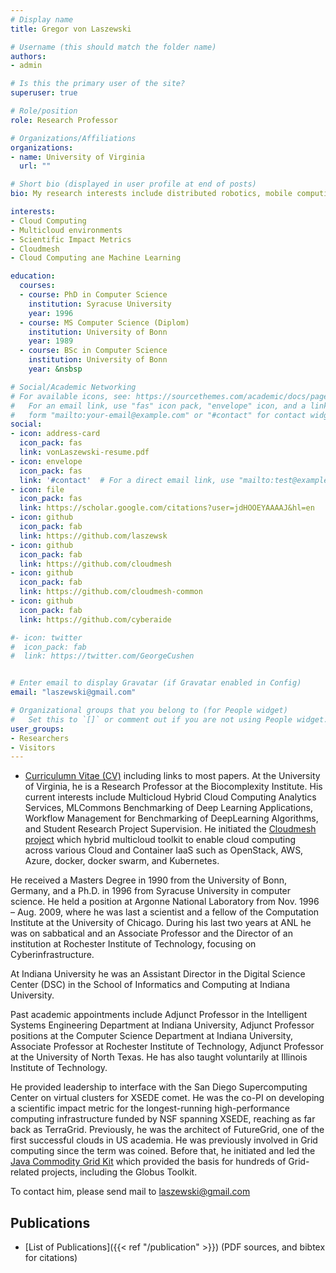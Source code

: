 ```yaml
---
# Display name
title: Gregor von Laszewski

# Username (this should match the folder name)
authors:
- admin

# Is this the primary user of the site?
superuser: true

# Role/position
role: Research Professor

# Organizations/Affiliations
organizations:
- name: University of Virginia
  url: ""

# Short bio (displayed in user profile at end of posts)
bio: My research interests include distributed robotics, mobile computing and programmable matter.

interests:
- Cloud Computing
- Multicloud environments
- Scientific Impact Metrics
- Cloudmesh
- Cloud Computing ane Machine Learning

education:
  courses:
  - course: PhD in Computer Science
    institution: Syracuse University
    year: 1996
  - course: MS Computer Science (Diplom)
    institution: University of Bonn
    year: 1989
  - course: BSc in Computer Science
    institution: University of Bonn
    year: &nsbsp

# Social/Academic Networking
# For available icons, see: https://sourcethemes.com/academic/docs/page-builder/#icons
#   For an email link, use "fas" icon pack, "envelope" icon, and a link in the
#   form "mailto:your-email@example.com" or "#contact" for contact widget.
social:
- icon: address-card
  icon_pack: fas
  link: vonLaszewski-resume.pdf
- icon: envelope
  icon_pack: fas
  link: '#contact'  # For a direct email link, use "mailto:test@example.org".
- icon: file
  icon_pack: fas
  link: https://scholar.google.com/citations?user=jdHOOEYAAAAJ&hl=en
- icon: github
  icon_pack: fab
  link: https://github.com/laszewsk
- icon: github
  icon_pack: fab
  link: https://github.com/cloudmesh
- icon: github
  icon_pack: fab
  link: https://github.com/cloudmesh-common
- icon: github
  icon_pack: fab
  link: https://github.com/cyberaide

#- icon: twitter
#  icon_pack: fab
#  link: https://twitter.com/GeorgeCushen


# Enter email to display Gravatar (if Gravatar enabled in Config)
email: "laszewski@gmail.com"

# Organizational groups that you belong to (for People widget)
#   Set this to `[]` or comment out if you are not using People widget.
user_groups:
- Researchers
- Visitors
---
```


* [Curriculumn Vitae (CV)](vonLaszewski-resume.pdf) including links to most papers.
At the University of Virginia, he is a Research Professor at the Biocomplexity Institute. 
His current interests include
    Multicloud Hybrid Cloud Computing Analytics Services,
    MLCommons Benchmarking of Deep Learning Applications,
    Workflow Management for Benchmarking of DeepLearning Algorithms, and 
    Student Research Project Supervision.
He initiated the
[Cloudmesh project](https://cloudmesh.github.io/cloudmesh-manual/)
which hybrid multicloud toolkit to enable cloud computing across
various Cloud and Container IaaS such as OpenStack, AWS, Azure,
docker, docker swarm, and Kubernetes.

He received a Masters Degree in 1990 from the University of Bonn,
Germany, and a Ph.D. in 1996 from Syracuse University in computer
science. He held a position at Argonne National Laboratory from
Nov. 1996 – Aug. 2009, where he was last a scientist and a fellow of
the Computation Institute at the University of Chicago. During his last
two years at ANL he was on sabbatical and an Associate Professor and
the Director of an institution at Rochester Institute of Technology,
focusing on Cyberinfrastructure.

At Indiana University he was an Assistant Director in the Digital Science
Center (DSC) in the School of Informatics and Computing at Indiana
University.

Past academic appointments include Adjunct Professor in the
Intelligent Systems Engineering Department at Indiana University, Adjunct Professor positions at the Computer
Science Department at Indiana University, Associate Professor at
Rochester Institute of Technology, Adjunct Professor at the University of
North Texas. He has also taught voluntarily at Illinois
Institute of Technology.

He provided leadership to interface with the San Diego
Supercomputing Center on virtual clusters for XSEDE comet.
He was the co-PI on developing a scientific impact metric for the longest-running high-performance computing infrastructure funded by NSF spanning XSEDE, reaching as far back as TerraGrid.
Previously, he was the architect of FutureGrid, one of the first
successful clouds in US academia. He was previously involved in Grid
computing since the term was coined. Before that, he initiated and led
the [Java Commodity Grid Kit](http://www.cogkit.org) which provided
the basis for hundreds of Grid-related projects, including the Globus
Toolkit.

To contact him, please send mail to <laszewski@gmail.com>

## Publications


* [List of Publications]({{< ref "/publication" >}}) (PDF sources, and
  bibtex for citations)
